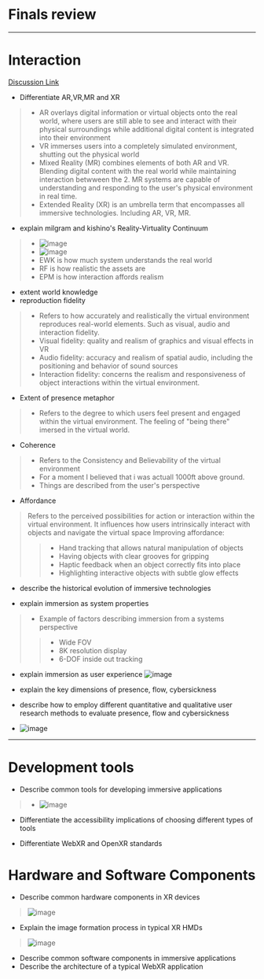 # Finals review

---

# Interaction
[Discussion Link](https://github.com/orgs/sit-dia/discussions/24)

- Differentiate AR,VR,MR and XR
> - AR overlays digital information or virtual objects onto the real world, where users are still able to see and interact with their physical surroundings while additional digital content is integrated into their environment
> - VR immerses users into a completely simulated environment, shutting out the physical world
> - Mixed Reality (MR) combines elements of both AR and VR. Blending digital content with the real world while maintaining interaction betwween the 2. MR systems are capable of understanding and responding to the user's physical environment in real time.
> - Extended Reality (XR) is an umbrella term that encompasses all immersive technologies. Including AR, VR, MR.

- explain milgram and kishino's Reality-Virtuality Continuum
> - ![image](https://github.com/Taterr/VRNotes/assets/90663945/30e1b6fc-d5c6-4c5f-8ce7-e00be7fe6362)
> - ![image](https://github.com/Taterr/VRNotes/assets/90663945/7a277687-b461-4ad9-838d-29a3de9f2241)
> - EWK is how much system understands the real world
> - RF is how realistic the assets are
> - EPM is how interaction affords realism

- extent world knowledge
- reproduction fidelity
>- Refers to how accurately and realistically the virtual environment reproduces real-world elements. Such as visual, audio and interaction fidelity.
>- Visual fidelity: quality and realism of graphics and visual effects in VR
>- Audio fidelity: accuracy and realism of spatial audio, including the positioning and behavior of sound sources
>- Interaction fidelity: concerns the realism and responsiveness of object interactions within the virtual environment.
  
- Extent of presence metaphor
>- Refers to the degree to which users feel present and engaged within the virtual environment. The feeling of "being there" imersed in the virtual world.

- Coherence
> - Refers to the Consistency and Believability of the virtual environment
> - For a moment I believed that i was actuall 1000ft above ground.
> - Things are described from the user's perspective

- Affordance
> Refers to the perceived possibilities for action or interaction within the virtual environment. It influences how users intrinsically interact with objects and navigate the virtual space
> Improving affordance:
>> - Hand tracking that allows natural manipulation of objects
>> - Having objects with clear grooves for gripping
>> - Haptic feedback when an object correctly fits into place
>> - Highlighting interactive objects with subtle glow effects

- describe the historical evolution of immersive technologies

- explain immersion as system properties
>- Example of factors describing immersion from a systems perspective
>> - Wide FOV
>> - 8K resolution display
>> - 6-DOF inside out tracking

- explain immersion as user experience
![image](https://github.com/Taterr/VRNotes/assets/90663945/2b40b70f-f1a6-4b2e-a709-7844f822f685)


- explain the key dimensions of presence, flow, cybersickness
  
- describe how to employ different quantitative and qualitative user research methods to evaluate presence, flow and cybersickness

- ![image](https://github.com/Taterr/VRNotes/assets/90663945/29c5bb79-301e-4d91-a23e-d74fe37bb0b8)

--- 

# Development tools
- Describe common tools for developing immersive applications
> - ![image](https://github.com/Taterr/VRNotes/assets/90663945/d870046f-5b53-4501-89c6-8de580eac512)

- Differentiate the accessibility implications of choosing different types of tools
  
- Differentiate WebXR and OpenXR standards

# Hardware and Software Components
- Describe common hardware components in XR devices
> ![image](https://github.com/Taterr/VRNotes/assets/90663945/2a8d5a4b-9b85-4c31-aa14-419f4038040d)

- Explain the image formation process in typical XR HMDs
> ![image](https://github.com/Taterr/VRNotes/assets/90663945/bc810af6-80ec-44d1-8aab-222cb915daad)

- Describe common software components in immersive applications
- Describe the architecture of a typical WebXR application
